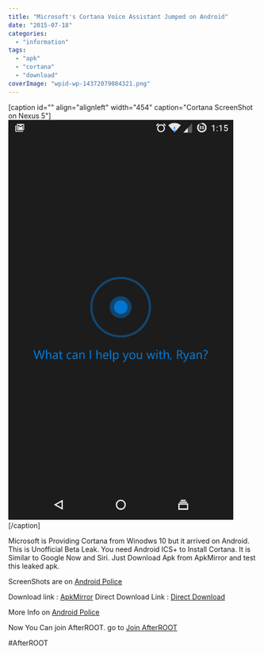 ```yaml
---
title: "Microsoft's Cortana Voice Assistant Jumped on Android"
date: "2015-07-18"
categories: 
  - "information"
tags: 
  - "apk"
  - "cortana"
  - "download"
coverImage: "wpid-wp-14372079084321.png"
---
```


\[caption id="" align="alignleft" width="454" caption="Cortana ScreenShot on Nexus 5"\][![image](images/wpid-wp-14372079084321.png "Cortana_n5")](http://afterroot.files.wordpress.com/2015/07/wpid-wp-14372079084321.png)\[/caption\]

Microsoft is Providing Cortana from Winodws 10 but it arrived on Android. This is Unofficial Beta Leak. You need Android ICS+ to Install Cortana. It is Similar to Google Now and Siri. Just Download Apk from ApkMirror and test this leaked apk.

ScreenShots are on [Android Police](http://goo.gl/Oa3Fkk)

Download link : [ApkMirror](http://goo.gl/bIrJy5) Direct Download Link : [Direct Download](http://goo.gl/VgPJUO)

More Info on [Android Police](http://goo.gl/Oa3Fkk)

Now You Can join AfterROOT. go to [Join AfterROOT](http://goo.gl/rYKFQL)

#AfterROOT
